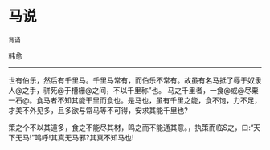 # 马说

`背诵`

韩愈

---

世有伯乐，然后有千里马。千里马常有，而伯乐不常有。故虽有名马抵了辱于奴隶人@之手，骈死@于槽栅@之间，不以千里称”也。
马之千里者，一食@或@尽粟一石@。食马者不知其能干里而食也。是马也，虽有千里之能，食不饱，力不足，才美不外见多，且多欲与常马等不可得，安求其能千里也?

策之个不以其道多，食之不能尽其材，鸣之而不能通其意。，执策而临S之，曰:“天下无马!”鸣呼!其真无马邪?其真不知马也!
